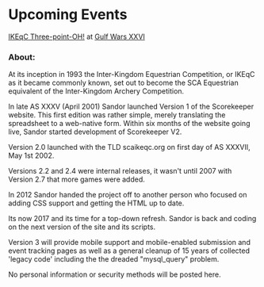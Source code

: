 # Upcoming Events

[IKEqC Three-point-OH!](gulfwarsxxvi) at [Gulf Wars XXVI](http://gulfwars.org)


###  About:
At its inception in 1993 the Inter-Kingdom Equestrian Competition, or IKEqC as it became commonly known, set out to become the SCA Equestrian equivalent of the Inter-Kingdom Archery Competition.  

In late AS XXXV (April 2001) Sandor launched Version 1 of the Scorekeeper website.  This first edition was rather simple, merely translating the spreadsheet to a web-native form.
Within six months of the website going live, Sandor started development of Scorekeeper V2.  

Version 2.0 launched with the TLD scaikeqc.org on first day of AS XXXVII, May 1st 2002.

Versions 2.2 and 2.4 were internal releases, it wasn't until 2007 with Version 2.7 that more games were added.

In 2012 Sandor handed the project off to another person who focused on adding CSS support and getting the HTML up to date.

Its now 2017 and its time for a top-down refresh.  Sandor is back and coding on the next version of the site and its scripts.

Version 3 will provide mobile support and mobile-enabled submission and event tracking pages as well as a general cleanup of 15 years of collected 'legacy code' including the the dreaded "mysql_query" problem.

No personal information or security methods will be posted here.
